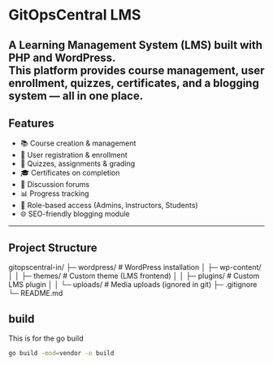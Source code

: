 # GitOpsCentral LMS

A Learning Management System (LMS) built with PHP and WordPress.  
This platform provides course management, user enrollment, quizzes, certificates, and a blogging system — all in one place.
---

## Features
- 📚 Course creation & management
- 👥 User registration & enrollment
- 📝 Quizzes, assignments & grading
- 🎓 Certificates on completion
- 💬 Discussion forums
- 📊 Progress tracking
- 🔐 Role-based access (Admins, Instructors, Students)
- 🌐 SEO-friendly blogging module
---

## Project Structure

gitopscentral-in/
├─ wordpress/ # WordPress installation
│ ├─ wp-content/
│ │ ├─ themes/ # Custom theme (LMS frontend)
│ │ ├─ plugins/ # Custom LMS plugin
│ │ └─ uploads/ # Media uploads (ignored in git)
├─ .gitignore
└─ README.md

## build

This is for the go build

```bash
go build -mod=vendor -o build
```



